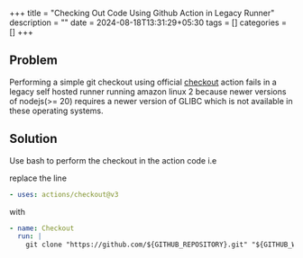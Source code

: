+++
title = "Checking Out Code Using Github Action in Legacy Runner"
description = ""
date = 2024-08-18T13:31:29+05:30
tags = []
categories = []
+++

## Problem

Performing a simple git checkout using official [checkout](https://github.com/actions/checkout) action fails in a legacy self hosted runner running amazon linux 2 because newer versions of nodejs(>= 20) requires a newer version of GLIBC which is not available in these operating systems.

## Solution

Use bash to perform the checkout in the action code i.e

replace the line

```yaml
- uses: actions/checkout@v3
```

with

```yaml
- name: Checkout
  run: |
    git clone "https://github.com/${GITHUB_REPOSITORY}.git" "${GITHUB_WORKSPACE}"
```